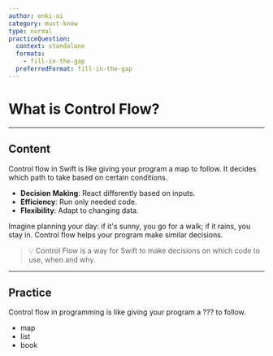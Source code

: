 ```yaml
---
author: enki-ai
category: must-know
type: normal
practiceQuestion:
  context: standalone
  formats:
    - fill-in-the-gap
  preferredFormat: fill-in-the-gap
---
```


# What is Control Flow?

---
## Content

Control flow in Swift is like giving your program a map to follow. It decides which path to take based on certain conditions.

- **Decision Making**: React differently based on inputs.
- **Efficiency**: Run only needed code.
- **Flexibility**: Adapt to changing data.

Imagine planning your day: if it's sunny, you go for a walk; if it rains, you stay in. Control flow helps your program make similar decisions.

> 💡 Control Flow is a way for Swift to make decisions on which code to use, when and why.

---
## Practice

Control flow in programming is like giving your program a ??? to follow.

- map
- list
- book
